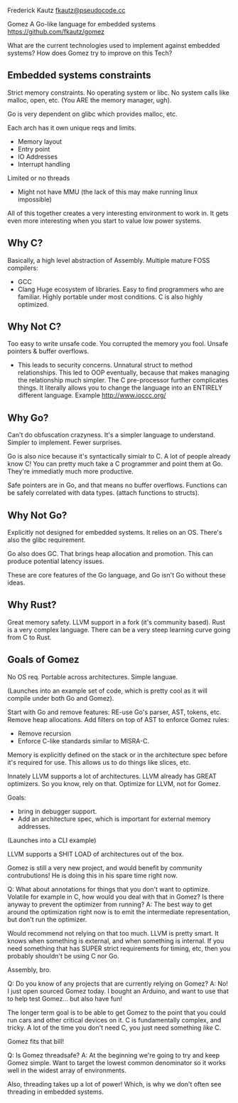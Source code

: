 Frederick Kautz
fkautz@pseudocode.cc

Gomez
A Go-like language for embedded systems
https://github.com/fkautz/gomez

What are the current technologies used to implement against embedded systems?
How does Gomez try to improve on this Tech?

## Embedded systems constraints
Strict memory constraints.
No operating system or libc.
No system calls like malloc, open, etc. (You ARE the memory manager, ugh).

Go is very dependent on glibc which provides malloc, etc.

Each arch has it own unique reqs and limits.
- Memory layout
- Entry point
- IO Addresses
- Interrupt handling

Limited or no threads
- Might not have MMU (the lack of this may make running linux impossible)

All of this together creates a very interesting environment to work in. It gets even more interesting when you start to value low power systems.

## Why C?
Basically, a high level abstraction of Assembly.
Multiple mature FOSS compilers:
- GCC
- Clang
Huge ecosystem of libraries.
Easy to find programmers who are familiar.
Highly portable under most conditions.
C is also highly optimized.

## Why Not C?
Too easy to write unsafe code.
You corrupted the memory you fool.
Unsafe pointers & buffer overflows.
- This leads to security concerns.
Unnatural struct to method relationships. This led to OOP eventually, because that makes managing the relationship much simpler.
The C pre-processor further complicates things. It literally allows you to change the language into an ENTIRELY different language.
Example http://www.ioccc.org/

## Why Go?
Can't do obfuscation crazyness.
It's a simpler language to understand.
Simpler to implement.
Fewer surprises.

Go is also nice because it's syntactically simialr to C.
A lot of people already know C! You can pretty much take a C programmer and point them at Go. They're immediatly much more productive.

Safe pointers are in Go, and that means no buffer overflows.
Functions can be safely correlated with data types. (attach functions to structs).

## Why Not Go?
Explicitly not designed for embedded systems. It relies on an OS.
There's also the glibc requirement.

Go also does GC. That brings heap allocation and promotion. This can produce potential latency issues.

These are core features of the Go language, and Go isn't Go without these ideas.

## Why Rust?
Great memory safety.
LLVM support in a fork (it's community based).
Rust is a very complex language.
There can be a very steep learning curve going from C to Rust.

## Goals of Gomez
No OS req.
Portable across architectures.
Simple languae.

(Launches into an example set of code, which is pretty cool as it will compile under both Go and Gomez).

Start with Go and remove features:
RE-use Go's parser, AST, tokens, etc.
Remove heap allocations.
Add filters on top of AST to enforce Gomez rules:
- Remove recursion
- Enforce C-like standards similar to MISRA-C.

Memory is explicitly defined on the stack or in the architecture spec before it's required for use. This allows us to do things like slices, etc.

Innately LLVM supports a lot of architectures.
LLVM already has GREAT optimizers. So you know, rely on that. Optimize for LLVM, not for Gomez.

Goals:
- bring in debugger support.
- Add an architecture spec, which is important for external memory addresses.

(Launches into a CLI example)

LLVM supports a SHIT LOAD of architectures out of the box.

Gomez is still a very new project, and would benefit by community contrubutions! He is doing this in his spare time right now.

Q: What about annotations for things that you don't want to optimize. Volatile for example in C, how would you deal with that in Gomez? Is there anyway to prevent the optimizer from running?
A: The best way to get around the optimization right now is to emit the intermediate representation, but don't run the optimizer.

Would recommend not relying on that too much. LLVM is pretty smart. It knows when something is external, and when something is internal. If you need something that has SUPER strict requirements for timing, etc, then you probably shouldn't be using C nor Go.

Assembly, bro.

Q: Do you know of any projects that are currently relying on Gomez?
A: No! I just open sourced Gomez today. I bought an Arduino, and want to use that to help test Gomez... but also have fun!

The longer term goal is to be able to get Gomez to the point that you could run cars and other critical devices on it. C is fundamentally complex, and tricky. A lot of the time you don't need C, you just need something _like_ C.

Gomez fits that bill!

Q: Is Gomez threadsafe?
A: At the beginning we're going to try and keep Gomez simple. Want to target the lowest common denominator so it works well in the widest array of environments.

Also, threading takes up a lot of power! Which, is why we don't often see threading in embedded systems.
